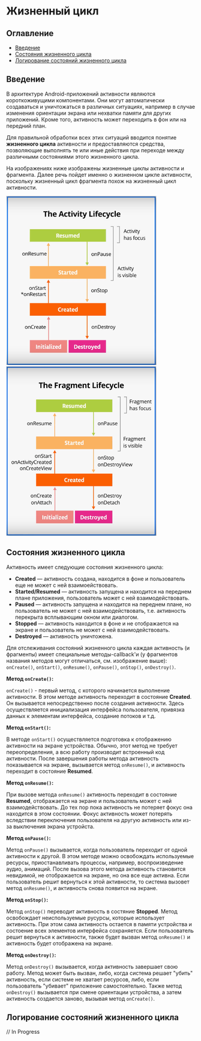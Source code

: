 # Жизненный цикл

## Оглавление

- [Введение](#введение)
- [Состояния жизненного цикла](#состояния-жизненного-цикла)
- [Логирование состояний жизненного цикла](#логирование-состояний-жизненного-цикла)

## Введение

В архитектуре Android-приложений активности являются короткоживущими компонентами. Они могут автоматически создаваться и уничтожаться в различных ситуациях, например в случае изменения ориентации экрана или нехватки памяти для других приложений. Кроме того, активность может переходить в фон или на передний план.

Для правильной обработки всех этих ситуаций вводится понятие **жизненного цикла** активности и предоставляются средства, позволяющие выполнять те или иные действия при переходе между различными состояниями этого жизненного цикла.

На изображениях ниже изображены жизненные циклы активности и фрагмента. Далее речь пойдет именно о жизненном цикле активности, поскольку жизненный цикл фрагмента похож на жизненный цикл активности.

![](activity-lifecycle.png) ![](fragment-lifecycle.png)

## Состояния жизненного цикла

Активность имеет следующие состояния жизненного цикла:

* **Created** — активность создана, находится в фоне и пользователь еще не может с ней взаимоействовать.
* **Started/Resumed** — активность запущена и находится на переднем плане приложения, пользователь может с ней взаимодействовать.
* **Paused** — активность запущена и находится на переднем плане, но пользователь не может с ней взаимодействовать, т.е. активность перекрыта всплывающим окном или диалогом.
* **Stopped** — активность находится в фоне и не отображается на экране и пользователь не может с ней взаимодействовать.
* **Destroyed** — активность уничтожена.

Для отслеживания состояний жизненного цикла каждая активность (и фрагменты) имеет специальные методы-callback'и (у фрагментов названия методов могут отличаться, см. изображение выше): `onCreate()`, `onStart()`, `onResume()`, `onPause()`, `onStop()`, `onDestroy()`.

**Метод `onCreate()`:**

`onCreate()` - первый метод, с которого начинается выполнение активности. В этом методе активность переходит в состояние **Created**. Он вызывается непосредственно после создания активности. Здесь осуществляется инициализация интерфейса пользователя, привязка данных к элементам интерфейса, создание потоков и т.д.

**Метод `onStart()`:**

В методе `onStart()` осуществляется подготовка к отображению активности на экране устройства. Обычно, этот метод не требует переопределения, а всю работу производит встроенный код активности. После завершения работы метода активность показывается на экране, вызывается метод `onResume()`, и активность переходит в состояние **Resumed**.

**Метод `onResume()`:**

При вызове метода `onResume()` активность переходит в состояние **Resumed**, отображается на экране и пользователь может с ней взаимодействовать. До тех пор пока активность не потеряет фокус она находится в этом состоянии. Фокус активность может потерять вследствии переключения пользователя на другую активность или из-за выключения экрана устройста.

**Метод `onPause()`:**

Метод `onPause()` вызывается, когда пользователь переходит от одной активности к другой. В этом методе можно освобождать используемые ресурсы, приостанавливать процессы, например, воспроизведение аудио, анимаций. После вызова этого метода активность становится невидимой, не отображается на экране, но она все еще активна. Если пользователь решит вернуться к этой активности, то система вызовет метод `onResume()`, и активность снова появится на экране.

**Метод `onStop()`:**

Метод `onStop()` переводит активность в состяние **Stopped**. Метод освобождает неиспользуемые русурсы, которые использует активность. При этом сама активность остается в памяти устройства и состоение всех элементов интерфейса сохраняется. Если пользователь решит вернуться к активности, также будет вызван метод `onResume()` и активность будет отображена на экране.

**Метод `onDestroy()`:**

Метод `onDestroy()` вызывается, когда активность завершает свою работу. Метод может быть вызван, либо, когда система решает "убить" активность, если системе не хватает ресурсов, либо, если пользователь "убивает" приложение самостоятельно. Также метод `onDestroy()` вызывается при смене ориентации устройства, а затем активность создается заново, вызывая метод `onCreate()`.

## Логирование состояний жизненного цикла




// In Progress

